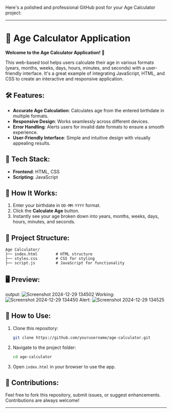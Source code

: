 Here's a polished and professional GitHub post for your Age Calculator project:

---

# 🌟 Age Calculator Application

**Welcome to the Age Calculator Application!** 🎉

This web-based tool helps users calculate their age in various formats (years, months, weeks, days, hours, minutes, and seconds) with a user-friendly interface. It's a great example of integrating JavaScript, HTML, and CSS to create an interactive and responsive application.

## 🛠️ Features:
- **Accurate Age Calculation**: Calculates age from the entered birthdate in multiple formats.
- **Responsive Design**: Works seamlessly across different devices.
- **Error Handling**: Alerts users for invalid date formats to ensure a smooth experience.
- **User-Friendly Interface**: Simple and intuitive design with visually appealing results.

## 🎨 Tech Stack:
- **Frontend**: HTML, CSS
- **Scripting**: JavaScript

## 🚀 How It Works:
1. Enter your birthdate in `DD-MM-YYYY` format.
2. Click the **Calculate Age** button.
3. Instantly see your age broken down into years, months, weeks, days, hours, minutes, and seconds.

## 📂 Project Structure:
```
Age Calculator/
├── index.html        # HTML structure
├── styles.css        # CSS for styling
├── script.js         # JavaScript for functionality
```

## 🖥️ Preview:
output:
![Screenshot 2024-12-29 134502](https://github.com/user-attachments/assets/c48fcbba-a64e-4b99-b508-f310507f0553)
Working:
![Screenshot 2024-12-29 134450](https://github.com/user-attachments/assets/e2ecb7a6-b5a2-4ace-b6cf-7da94f3329d2)
Alert:
![Screenshot 2024-12-29 134525](https://github.com/user-attachments/assets/63f0f1bd-2eab-4f5c-af33-c459b32fb245)


## 📝 How to Use:
1. Clone this repository:  
   ```bash
   git clone https://github.com/yourusername/age-calculator.git
   ```
2. Navigate to the project folder:  
   ```bash
   cd age-calculator
   ```
3. Open `index.html` in your browser to use the app.

## 🤝 Contributions:
Feel free to fork this repository, submit issues, or suggest enhancements. Contributions are always welcome!  

---
